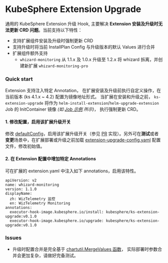 # KubeSphere Extension Upgrade

通用的 KubeSphere Extension 升级 Hook, 主要解决 **Extension 安装及升级时无法更新 CRD 问题**。当前支持以下特性：

- 支持扩展组件安装及升级时强制更新 CRD
- 支持升级时将当前 InstallPlan Config 与升级版本的默认 Values 进行合并
- 扩展组件额外支持
    - `whizard-monitoring` 从 1.1.x 及 1.0.x 升级至 1.2.x 将 whizard 拆离，并创建新扩展 `whizard-monitoring-pro`


### Quick start

Extension 支持注入特定 Annotation， 在扩展安装及升级前执行自定义操作，在当前版本 (ks 4.1.x ~ 4.2) 配置为镜像地址形式。 当扩展在安装和升级之前， `ks-extension-upgrade` 将作为 `helm-install-extension`/`helm-upgrade-extension` Job 的 InitContainer 镜像 *(如 [Job 示例](./docs/helm-upgrade-extension-job.yaml) 所示)*， 执行强制更新 CRD。

#### 1. 修改配置，启用该扩展升级开关

修改 [defaultConfig](./pkg/config/config.go)，启用该扩展升级开关（参见 [PR](https://github.com/kubesphere-extensions/ks-extension-upgrade/pull/4) 实现）。另外可在**测试**或者**变更**场景中，在扩展部署或升级之前加载 [extension-upgrade-config.yaml](./docs/extension-upgrade-config.yaml) 配置文件，修改初始值。

#### 2. 在 Extension 配置中增加特定 Annotations 

可在扩展的 extension.yaml 中注入如下 annotations，启用该特性。  

```
apiVersion: v2
name: whizard-monitoring
version: 1.1.0
displayName:
  zh: WizTelemetry 监控
  en: WizTelemetry Monitoring
annotations:
  executor-hook-image.kubesphere.io/install: kubesphere/ks-extension-upgrade:v0.1.0
  executor-hook-image.kubesphere.io/upgrade: kubesphere/ks-extension-upgrade:v0.1.0
```

### Issues

- 升级时配置合并是完全基于 [chartutil.MergeValues 函数](https://pkg.go.dev/helm.sh/helm/v3@v3.17.2/pkg/chartutil#MergeValues)， 实际部署时参数合并会更加复杂，请做好完备测试。